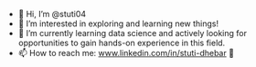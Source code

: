 - 👋 Hi, I’m @stuti04
- 👀 I’m interested in exploring and learning new things!
- 🌱 I’m currently learning data science and actively looking for opportunities to gain hands-on experience in this field.
- 📫 How to reach me: www.linkedin.com/in/stuti-dhebar 🙂

<!---
stuti04/stuti04 is a ✨ special ✨ repository because its `README.md` (this file) appears on your GitHub profile.
You can click the Preview link to take a look at your changes.
--->
